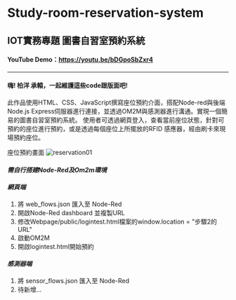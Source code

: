# Study-room-reservation-system
## IOT實務專題 圖書自習室預約系統

#### YouTube Demo：<https://youtu.be/bDGpoSbZxr4>
----

#### 嗨! 柏洋 承轅，一起維護這些code跟版面吧!

此作品使用HTML、CSS、JavaScript撰寫座位預約介面，搭配Node-red與後端Node.js Express伺服器進行連接，並透過OM2M與感測器進行溝通。實現一個簡易的圖書自習室預約系統。
使用者可透過網頁登入，查看當前座位狀態，針對可預約的座位進行預約，或是透過每個座位上所擺放的RFID 感應器，經由刷卡來現場預約座位。

座位預約畫面
![reservation01](https://user-images.githubusercontent.com/68801780/128376646-47f12b19-7d5e-49c6-91c0-5def6d1edab8.png)



#### *需自行搭建Node-Red及Om2m環境*

#### *網頁端*
1. 將 web_flows.json 匯入至 Node-Red
2. 開啟Node-Red dashboard 並複製URL
3. 修改Webpage/public/logintest.html檔案的window.location = "步驟2的URL"
4. 啟動OM2M
5. 開啟logintest.html開始預約

#### *感測器端*
1. 將 sensor_flows.json 匯入至 Node-Red
2. 待新增...
